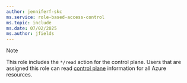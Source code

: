 ```yaml
---
author: jenniferf-skc
ms.service: role-based-access-control
ms.topic: include
ms.date: 07/02/2025
ms.author: jfields
---
```


> [!NOTE]
> This role includes the `*/read` action for the control plane. Users that are assigned this role can read [control plane](/azure/role-based-access-control/role-definitions#control-and-data-actions) information for all Azure resources.